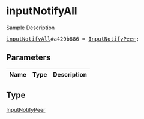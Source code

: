 # inputNotifyAll

Sample Description

<pre>
<a href="../constructor/inputNotifyAll.md">inputNotifyAll</a>#a429b886 = <a href="../type/InputNotifyPeer.md">InputNotifyPeer</a>;
</pre>

## Parameters

| Name | Type | Description |
|------|:----:|-------------|

## Type

[InputNotifyPeer](../type/InputNotifyPeer.md)
